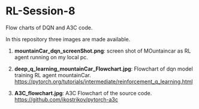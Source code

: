 # RL-Session-8
Flow charts of DQN and A3C code.

In this repository three images are made available.

1. **mountainCar_dqn_screenShot.png**:  screen shot of MOuntaincar as RL agent running on my local pc.
2. **deep_q_learning_mountainCar_Flowchart.jpg**: Flowchart of dqn model training RL agent mountainCar. https://pytorch.org/tutorials/intermediate/reinforcement_q_learning.html

3. **A3C_flowchart.jpg**: A3C Flowchart of the source code. 
https://github.com/ikostrikov/pytorch-a3c
